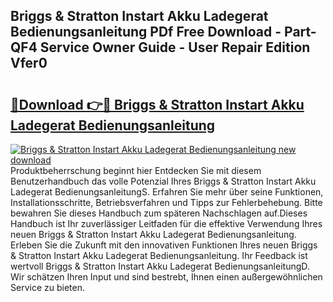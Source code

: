 ## Briggs & Stratton Instart Akku Ladegerat Bedienungsanleitung PDf Free Download - Part-QF4 Service Owner Guide - User Repair Edition Vfer0

# <h2><a href="http://df1uqk.blite.top/?on=Briggs+%26+Stratton+Instart+Akku+Ladegerat+Bedienungsanleitung">🔗Download 👉🔴 Briggs & Stratton Instart Akku Ladegerat Bedienungsanleitung</a></h2>

[![Briggs & Stratton Instart Akku Ladegerat Bedienungsanleitung new download](https://i.imgur.com/lujVjoI.png)](http://df1uqk.blite.top/?on=Briggs+%26+Stratton+Instart+Akku+Ladegerat+Bedienungsanleitung)
Produktbeherrschung beginnt hier Entdecken Sie mit diesem Benutzerhandbuch das volle Potenzial Ihres Briggs & Stratton Instart Akku Ladegerat BedienungsanleitungS. Erfahren Sie mehr über seine Funktionen, Installationsschritte, Betriebsverfahren und Tipps zur Fehlerbehebung. Bitte bewahren Sie dieses Handbuch zum späteren Nachschlagen auf.Dieses Handbuch ist Ihr zuverlässiger Leitfaden für die effektive Verwendung Ihres neuen Briggs & Stratton Instart Akku Ladegerat Bedienungsanleitung. Erleben Sie die Zukunft mit den innovativen Funktionen Ihres neuen Briggs & Stratton Instart Akku Ladegerat Bedienungsanleitung. Ihr Feedback ist wertvoll Briggs & Stratton Instart Akku Ladegerat BedienungsanleitungD. Wir schätzen Ihren Input und sind bestrebt, Ihnen einen außergewöhnlichen Service zu bieten.
